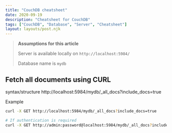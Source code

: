```yaml
---
title: "CouchDB cheatsheet"
date: 2020-09-19
description: "Cheatsheet for CouchDB"
tags: ["CouchDB", "Database", "Server", "Cheatsheet"]
layout: layouts/post.njk
---
```


>**Assumptions for this article**
>
>Server is available locally on <code>http://localhost:5984/</code>
>
>Database name is <code>mydb</code>


## Fetch all documents using CURL

syntax/structure
http://localhost:5984/mydb/_all_docs?include_docs=true

Example
```bash
curl -X GET http://localhost:5984/mydb/_all_docs?include_docs=true

# If authentication is required
curl -X GET http://admin:password@localhost:5984/mydb/_all_docs?include_docs=true
```
